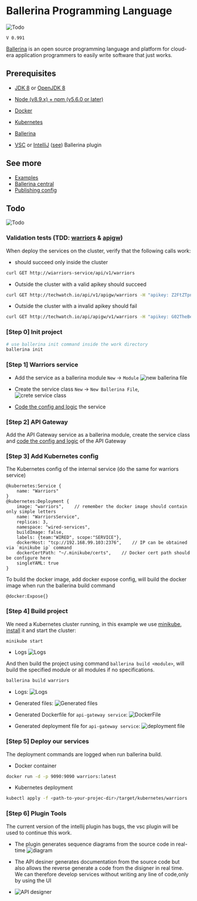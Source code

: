 # Ballerina Programming Language

![Todo](img/home.png)

`V 0.991`

[Ballerina](https://v1-0.ballerina.io/) is an open source programming language and platform for cloud-era application programmers to easily write software that just works.

## Prerequisites

* [JDK 8](http://www.oracle.com/technetwork/java/javase/downloads/jdk8-downloads-2133151.html) or [OpenJDK 8](http://openjdk.java.net/install/)
* [Node (v8.9.x) + npm (v5.6.0 or later)](https://nodejs.org/en/download/)
* [Docker](https://www.docker.com/get-docker)
* [Kubernetes](https://kubernetes.io/)
* [Ballerina](https://ballerina.io/learn/getting-started/)

* [VSC](https://v1-0.ballerina.io/learn/tools-ides/vscode-plugin/) or [IntelliJ](https://v1-0.ballerina.io/learn/tools-ides/intellij-plugin/) ([see](https://ballerina.io/learn/tools-ides/intellij-plugin/using-the-intellij-plugin)) Ballerina plugin


## See more

* [Examples](https://ballerina.io/learn/by-example/) 
* [Ballerina central](https://central.ballerina.io/)
* [Publishing config](https://central.ballerina.io/publish-module)


## Todo
![Todo](img/sequencediagram.png)
### Validation tests (TDD:  [warriors](warriors/api-tests.http) & [apigw](api-gateway/api-tests.http))
When deploy the services on the cluster, verify that the following calls work:
 - should succeed only inside the cluster
```bash
curl GET http://wiarriors-service/api/v1/warriors
```
- Outside the cluster with a valid apikey should succeed
```bash
curl GET http://techwatch.io/api/v1/apigw/warriors -H "apikey: Z2FtZTpnYW1lMQ==" 
```
- Outside the cluster with a invalid apikey should fail
```bash
curl GET http://techwatch.io/api/apigw/v1/warriors -H "apikey: G02TheBeach==" 
```
### [Step 0] Init project

```bash
# use ballerina init command inside the work directory   
ballerina init
``` 
### [Step 1] Warriors service

- Add the service as a ballerina module `New` -> `Module`
 ![new ballerina file](img/add-bal-module.png)

- Create the service class  `New` -> `New Ballerina File`, 
![crete service class](img/crete-service-class.png)

- [Code the config and logic](warriors/warriors-service.bal) the service
     
### [Step 2] API Gateway
Add the API Gateway service as a ballerina module, 
create the service class 
and [code the config and logic](api-gateway/ApiGateway.bal) of the API Gateway

### [Step 3] Add Kubernetes config

The Kubernetes config of the internal service  (do the same for warriors service)
````ballerina
@kubernetes:Service {
    name: "Warriors"
}
@kubernetes:Deployment {
    image: "warriors",    // remember the docker image should contain only simple letters
    name: "WarriorsService",
    replicas: 3,
    namespace: "wired-services",
    buildImage: false,
    labels: {team:"WIRED", scope:"SERVICE"},
    dockerHost: "tcp://192.168.99.103:2376",    // IP can be obtained via `minikube ip` command
    dockerCertPath: "~/.minikube/certs",    // Docker cert path should be configure here
    singleYAML: true
}
````
To build the docker image, add docker expose config, will build the docker image when run the ballerina build command

````ballerina
@docker:Expose{}
````
### [Step 4] Build project
We need a Kubernetes cluster running, in this example we use [minikube](https://github.com/kubernetes/minikube),
[install](https://kubernetes.io/fr/docs/tasks/tools/install-minikube/) it and start the cluster:
```bash
minikube start
```
- Logs
 ![Logs](img/mku-start.png)
 
And then build the project using command `ballerina build <module>`, 
will build the specified module or all modules if no specifications. 
````bash
ballerina build warriors
````
- Logs:
![Logs](img/build-warriors.png)
 
- Generated files: 
![Generated files](img/target.png)

- Generated Dockerfile for `api-gateway service`: 
![DockerFile](img/docker-file.png)

- Generated deployment file for `api-gateway service`: 
![deployment file](img/deployment.png)
 
### [Step 5] Deploy our services
The deployment commands are logged when run ballerina build.

- Docker container
````bash
docker run -d -p 9090:9090 warriors:latest
````
- Kubernetes deployment 
````bash
kubectl apply -f <path-to-your-projec-dir>/target/kubernetes/warriors
````

### [Step 6] Plugin Tools
The current version of the intellij plugin has bugs, the vsc plugin will be used to continue this work.

- The plugin generates sequence diagrams from the source code in real-time
![diagram](img/apigw-seq-diagram.png)

 - The API desiner generates documentation from the source code but also allows the reverse generate a code from the disigner in real time. We can therefore develop services without writing any line of code,only by using the UI

 - ![API designer](img/apigw-api-designer.png)
